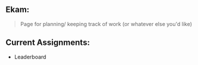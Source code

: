 ## Ekam: 
> Page for planning/ keeping track of work (or whatever else you'd like)

## Current Assignments: 
- Leaderboard
